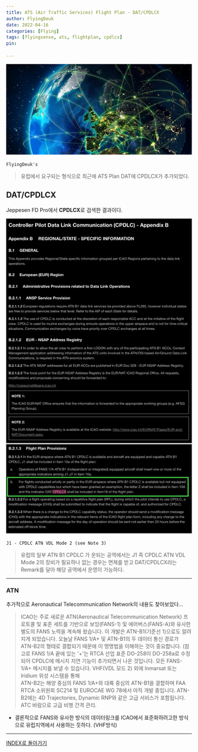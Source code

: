 ```yaml
---
title: ATS (Air Traffic Services) Flight Plan - DAT/CPDLCX
author: FlyingDeuk
date: 2022-04-16
categories: [Flying]
tags: [flyingsense, ats, flightplan, cpdlcx]
pin:

---
```


![ats](/img/flying/sense/ats.jpg)

`FlyingDeuk's`
> 유럽에서 요구되는 형식으로 최근에 ATS Plan DAT에 CPDLCX가 추가되었다.

## DAT/CPDLCX
Jeppesen FD Pro에서 **CPDLCX**로 검색한 결과이다.

![cpdlcx](/img/flying/sense/cpdlcx1.jpg)
![cpdlcx](/img/flying/sense/cpdlcx2.jpg)

`J1 - CPDLC ATN VDL Mode 2 (see Note 3)`
> 유럽의 일부 ATN B1 CPDLC 가 운되는 공역에서는 J1 즉 CPDLC ATN VDL Mode 2의 장비가 필요하나 없는 경우는 면제를 받고 DAT/CPDLCX라는 Remark를 달아 해당 공역에서 운영이 가능하다.

-------

### ATN
추가적으로 Aeronautical Telecommunication Network의 내용도 찾아보았다...

>ICAO는 주로 새로운 ATN(Aeronautical Telecommunication Network) 프로토콜 및 표준 세트를 기반으로 보잉(FANS-1) 및 에어버스(FANS-A)와 유사한 별도의 FANS 노력을 계속해 왔습니다. 이 개발은 ATN-B1(기준선 1)으로도 알려지게 되었습니다. 오늘날 FANS 1/A+ 및 ATN-B1의 두 데이터 통신 경로가 ATN-B2의 형태로 결합되기 때문에 이 명명법을 이해하는 것이 중요합니다. (참고로 FANS 1/A 끝에 있는 '+'는 RTCA 산업 표준 DO-258이 DO-258a로 수정되어 CPDLC에 메시지 지연 기능이 추가되면서 나온 것입니다. 모든 FANS-1/A+ 메시지를 보낼 수 있습니다. VHF(VDL 모드 2) 외에 Inmarsat 또는 Iridium 위성 시스템을 통해 <br>
ATN-B2는 해양 중심의 FANS 1/A+와 대륙 중심의 ATN-B1을 결합하며 FAA RTCA 소위원회 SC214 및 EUROCAE WG 78에서 아직 개발 중입니다. ATN-B2에는 4D Trajectories, Dynamic RNP와 같은 고급 서비스가 포함됩니다. ATC 바람으로 고급 비행 간격 관리.
- 결론적으로 FANS와 유사한 방식의 데이터링크를 ICAO에서 표준화하려고한 방식으로 유럽지역에서 사용하는 듯하다. (VHF방식)

---------

[INDEX로 돌아가기](/post/ats/)
